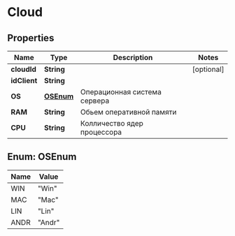# Cloud

## Properties
Name | Type | Description | Notes
------------ | ------------- | ------------- | -------------
**cloudId** | **String** |  |  [optional]
**idClient** | **String** |  | 
**OS** | [**OSEnum**](#OSEnum) | Операционная система сервера | 
**RAM** | **String** | Обьем оперативной памяти | 
**CPU** | **String** | Колличество ядер процессора | 

<a name="OSEnum"></a>
## Enum: OSEnum
Name | Value
---- | -----
WIN | &quot;Win&quot;
MAC | &quot;Mac&quot;
LIN | &quot;Lin&quot;
ANDR | &quot;Andr&quot;
